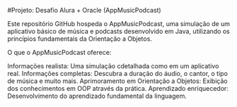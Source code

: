 #Projeto: Desafio Alura + Oracle (AppMusicPodcast)

Este repositório GitHub hospeda o AppMusicPodcast, uma simulação de um aplicativo básico de música e podcasts desenvolvido em Java, utilizando os princípios fundamentais da Orientação a Objetos.

O que o AppMusicPodcast oferece:

Informações realista: Uma simulação cdetalhada como em um aplicativo real.
Informações completas: Descubra a duração do áudio, o cantor, o tipo de música e muito mais.
Aprimoramento em Orientação a Objetos: Exibição dos conhecimentos em OOP através da prática.
Aprendizado enriquecedor: Desenvolvimento do aprendizado fundamental da linguagem.
